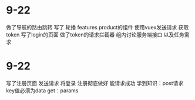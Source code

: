 # 9-22 
做了导航的路由跳转 
写了 轮播 features product的组件
使用vuex发送请求 获取token 
写了login的页面 做了token的请求拦截器  组内讨论服务端接口 以及任务需求
# 9-22
写了注册页面 发送请求  将登录 注册彻底做好 能请求成功 
学到知识：post请求key值必须为data  get：params
